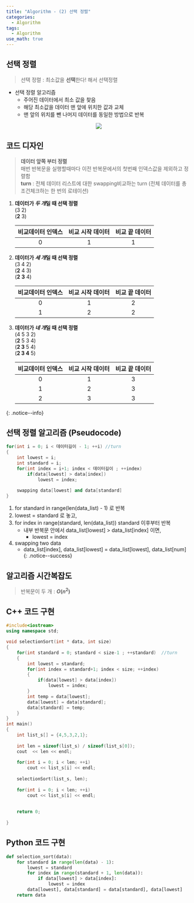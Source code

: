 ```yaml
---
title: "Algorithm - (2) 선택 정렬"
categories:
  - Algorithm
tags:
  - Algorithm
use_math: true
---
```


## 선택 정렬

> 선택 정렬 : 최소값을 **선택**한다! 해서 선택정렬  


* 선택 정렬 알고리즘  
	* 주어진 데이터에서 최소 값을 찾음  
	* 해당 최소값을 데이터 맨 앞에 위치한 값과 교체  
	* 맨 앞의 위치를 뺀 나머지 데이터를 동일한 방법으로 반복  

<center>
	<a href="https://en.wikipedia.org/wiki/Selection_sort">
		<img src="https://upload.wikimedia.org/wikipedia/commons/9/94/Selection-Sort-Animation.gif"/>
	</a>
</center>


## 코드 디자인  
> **데이터 앞쪽 부터 정렬**  
> 매번 반복문을 실행할때마다 이전 반복문에서의 첫번째 인덱스값을 제외하고 정렬함    
> __turn__ : 전체 데이터 리스트에 대한 swapping비교하는 turn (전체 데이터를 총 조건체크하는 한 번의 로테이션)  


1. **데이터가 *두 개*일 때 선택 정렬**  
(3 2)  
(**2** 3)  

	| 비교데이터 인덱스  | 비교 시작 데이터  | 비교 끝 데이터  |
	| :---: | :---: | :---: |
	| 0   | 1           | 1   |
2. **데이터가 *세 개*일 때 선택 정렬**   
(3 4 2)  
(**2** 4 3)  
(**2** **3** 4)  

	| 비교데이터 인덱스  | 비교 시작 데이터  | 비교 끝 데이터  |
	| :---: | :---: | :---: |
	| 0   | 1           | 2   |
	| 1   | 2           | 2  |  
3. **데이터가 *네 개*일 때 선택 정렬**  
(4 5 3 2)  
(**2** 5 3 4)  
(**2 3** 5 4)  
(**2 3 4** 5)   

	| 비교데이터 인덱스  | 비교 시작 데이터  | 비교 끝 데이터  |
	| :---: | :---: | :---: |
	| 0   | 1           | 3   |
	| 1   | 2           | 3   |
	| 2   | 3           | 3   |
{: .notice--info}

## 선택 정렬 알고리즘 (Pseudocode)  
```cpp
for(int i = 0; i < 데이터길이 - 1; ++i) //turn
{
	int lowest = i;
	int standard = i;
	for(int index = i+1; index < 데이터길이 ; ++index)
		if(data[lowest] > data[index])
			lowest = index;
	
	swapping data[lowest] and data[standard]
}
```	

1. for standard in range(len(data_list) - 1) 로 반복
2. lowest = standard 로 놓고,
3. for index in range(standard, len(data_list)) standard 이후부터 반복
	* 내부 반복문 안에서 data_list[lowest] > data_list[index] 이면,
		* lowest = index
4. swapping two data  
	* data_list[index], data_list[lowest] = data_list[lowest], data_list[num]  
{: .notice--success}



## 알고리즘 시간복잡도
> 반복문이 두 개 : **$O(n^2)$**  

## C++ 코드 구현 
```cpp
#include<iostream>
using namespace std;

void selectionSort(int * data, int size)
{
	for(int standard = 0; standard < size-1 ; ++standard)  //turn 
	{
		int lowest = standard;
		for(int index = standard+1; index < size; ++index)
		{
			if(data[lowest] > data[index])
				lowest = index;
		}
		int temp = data[lowest];
		data[lowest] = data[standard];
		data[standard] = temp;
	}
}
int main()
{
	int list_s[] = {4,5,3,2,1};
	
	int len = sizeof(list_s) / sizeof(list_s[0]);
	cout  << len << endl;
	
	for(int i = 0; i < len; ++i)
		cout << list_s[i] << endl;
		
	selectionSort(list_s, len);
	
	for(int i = 0; i < len; ++i)
		cout << list_s[i] << endl;
		
		
	return 0;
	
}
```

## Python 코드 구현
```python
def selection_sort(data):
    for standard in range(len(data) - 1):
        lowest = standard
        for index in range(standard + 1, len(data)):
            if data[lowest] > data[index]:
                lowest = index
        data[lowest], data[standard] = data[standard], data[lowest]
    return data
```